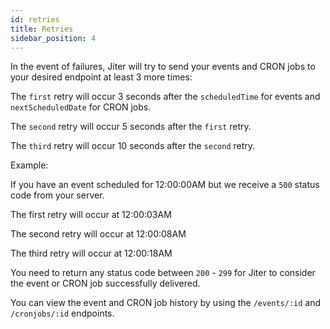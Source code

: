 ```yaml
---
id: retries
title: Retries
sidebar_position: 4
---
```


In the event of failures, Jiter will try to send your events and CRON jobs to your desired endpoint at least 3 more times:

The `first` retry will occur 3 seconds after the `scheduledTime` for events and `nextScheduledDate` for CRON jobs.

The `second` retry will occur 5 seconds after the `first` retry.

The `third` retry will occur 10 seconds after the `second` retry.

Example:

If you have an event scheduled for 12:00:00AM but we receive a `500` status code from your server.

The first retry will occur at 12:00:03AM

The second retry will occur at 12:00:08AM

The third retry will occur at 12:00:18AM

You need to return any status code between `200` - `299` for Jiter to consider the event or CRON job successfully delivered.

You can view the event and CRON job history by using the `/events/:id` and `/cronjobs/:id` endpoints.
